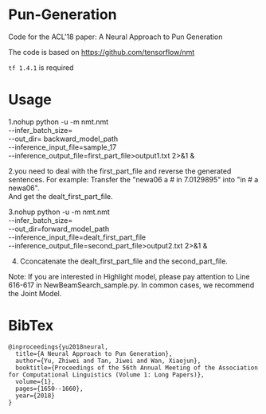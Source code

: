 # Pun-Generation
Code for the ACL'18 paper: A Neural Approach to Pun Generation

The code is based on 
https://github.com/tensorflow/nmt

`tf 1.4.1` is required
# Usage
1.nohup python -u -m nmt.nmt \
    --infer_batch_size= \
    --out_dir= backward_model_path \
    --inference_input_file=sample_17\
    --inference_output_file=first_part_file>output1.txt 2>&1 &
    
2.you need to deal with the first_part_file and reverse the generated sentences. 
For example: Transfer the "newa06 a # in  7.0129895" into "in # a newa06".  
And get the dealt_first_part_file.

3.nohup python -u -m nmt.nmt \
    --infer_batch_size=  \
    --out_dir=forward_model_path \
    --inference_input_file=dealt_first_part_file\
    --inference_output_file=second_part_file>output2.txt 2>&1 &
    
4. Cconcatenate the dealt_first_part_file and the second_part_file.

Note: If you are interested in Highlight model, please pay attention to 
Line 616-617 in NewBeamSearch_sample.py. 
In common cases, we recommend the Joint Model.
# BibTex
    @inproceedings{yu2018neural,
      title={A Neural Approach to Pun Generation},
      author={Yu, Zhiwei and Tan, Jiwei and Wan, Xiaojun},
      booktitle={Proceedings of the 56th Annual Meeting of the Association for Computational Linguistics (Volume 1: Long Papers)},
      volume={1},
      pages={1650--1660},
      year={2018}
    }
